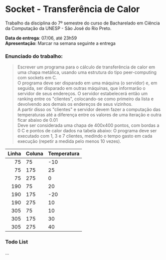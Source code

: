 # Socket - Transferência de Calor
Trabalho da disciplina do 7º semestre do curso de Bacharelado em Ciência da Computação da UNESP - São José do Rio Preto.

**Data de entrega**:  07/06, até 23h59<br/>
**Apresentação**: Marcar na semana seguinte a entrega

### Enunciado do trabalho:
>Escrever um programa para o cálculo de transferência de calor em uma chapa metálica, usando uma estrutura do tipo peer-computing com sockets em C.  
O programa deve ser disparado em uma máquina (o servidor) e, em seguida, ser disparado em outras máquinas, que informarão o servidor de seus endereços. 
O servidor estabelecerá então um ranking entre os "clientes", colocando-se como primeiro da lista e devolvendo aos demais os endereços de seus vizinhos.  
A partir disso os "clientes" e servidor devem fazer a computação das temperaturas até a diferença entre os valores de uma iteração e outra ficar abaixo de 0.01  
Deve ser considerada uma chapa de 400x400 pontos, com bordas a 0 C e pontos de calor dados na tabela abaixo: 
O programa deve ser executado com 1, 3 e 7 clientes, medindo o tempo gasto em cada execução (repetir a medida pelo menos 10 vezes).

<center>

| Linha 	| Coluna 	| Temperatura 	|
|------:	|--------	|-------------	|
| 75    	| 75     	| -10         	|
| 75    	| 175    	| 25          	|
| 75    	| 275    	| 0           	|
| 190   	| 75     	| 20          	|
| 190   	| 175    	| -20         	|
| 190   	| 275    	| 10          	|
| 305   	| 75     	| 10          	|
| 305   	| 175    	| 30          	|
| 305   	| 275    	| 40          	|
</center>

### Todo List
...


